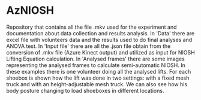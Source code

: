 # AzNIOSH
Repository that contains all the file .mkv used for the experiment and documentation about data collection and results analysis.
In 'Data' there are excel file with volunteers data and the results used to do final analyses and ANOVA test.
In 'Input file' there are all the .json file obtain from the conversion of .mkv file (Azure Kinect output) and utilized as input for NIOSH Lifting Equation calculation. 
In 'Analysed frames' there are some images representing the analysed frames to calculate semi-automatic NIOSH. In these examples there is one volunteer doing all the analysed lifts. For each shoebox is shown how the lift was done in two settings: with a fixed mesh truck and with an height-adjustable mesh truck. We can also see how his body posture changing to load shoeboxes in different locations. 
